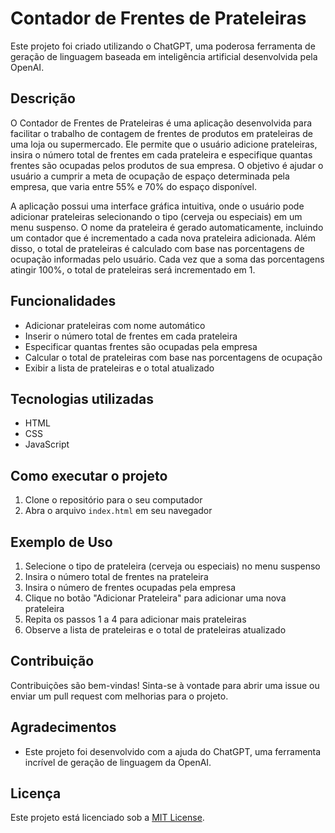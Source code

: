 # Contador de Frentes de Prateleiras

Este projeto foi criado utilizando o ChatGPT, uma poderosa ferramenta de geração de linguagem baseada em inteligência artificial desenvolvida pela OpenAI.

## Descrição

O Contador de Frentes de Prateleiras é uma aplicação desenvolvida para facilitar o trabalho de contagem de frentes de produtos em prateleiras de uma loja ou supermercado. Ele permite que o usuário adicione prateleiras, insira o número total de frentes em cada prateleira e especifique quantas frentes são ocupadas pelos produtos de sua empresa. O objetivo é ajudar o usuário a cumprir a meta de ocupação de espaço determinada pela empresa, que varia entre 55% e 70% do espaço disponível.

A aplicação possui uma interface gráfica intuitiva, onde o usuário pode adicionar prateleiras selecionando o tipo (cerveja ou especiais) em um menu suspenso. O nome da prateleira é gerado automaticamente, incluindo um contador que é incrementado a cada nova prateleira adicionada. Além disso, o total de prateleiras é calculado com base nas porcentagens de ocupação informadas pelo usuário. Cada vez que a soma das porcentagens atingir 100%, o total de prateleiras será incrementado em 1.

## Funcionalidades

- Adicionar prateleiras com nome automático
- Inserir o número total de frentes em cada prateleira
- Especificar quantas frentes são ocupadas pela empresa
- Calcular o total de prateleiras com base nas porcentagens de ocupação
- Exibir a lista de prateleiras e o total atualizado

## Tecnologias utilizadas

- HTML
- CSS
- JavaScript

## Como executar o projeto

1. Clone o repositório para o seu computador
2. Abra o arquivo `index.html` em seu navegador

## Exemplo de Uso

1. Selecione o tipo de prateleira (cerveja ou especiais) no menu suspenso
2. Insira o número total de frentes na prateleira
3. Insira o número de frentes ocupadas pela empresa
4. Clique no botão "Adicionar Prateleira" para adicionar uma nova prateleira
5. Repita os passos 1 a 4 para adicionar mais prateleiras
6. Observe a lista de prateleiras e o total de prateleiras atualizado

## Contribuição

Contribuições são bem-vindas! Sinta-se à vontade para abrir uma issue ou enviar um pull request com melhorias para o projeto.

## Agradecimentos

- Este projeto foi desenvolvido com a ajuda do ChatGPT, uma ferramenta incrível de geração de linguagem da OpenAI.

## Licença

Este projeto está licenciado sob a [MIT License](LICENSE).
